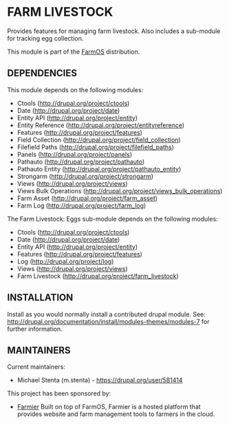 FARM LIVESTOCK
==============

Provides features for managing farm livestock. Also includes a sub-module for
tracking egg collection.

This module is part of the [FarmOS](http://drupal.org/project/farm)
distribution.

DEPENDENCIES
------------

This module depends on the following modules:

 * Ctools (http://drupal.org/project/ctools)
 * Date (http://drupal.org/project/date)
 * Entity API (http://drupal.org/project/entity)
 * Entity Reference (http://drupal.org/project/entityreference)
 * Features (http://drupal.org/project/features)
 * Field Collection (http://drupal.org/project/field_collection)
 * Filefield Paths (http://drupal.org/project/filefield_paths)
 * Panels (http://drupal.org/project/panels)
 * Pathauto (http://drupal.org/project/pathauto)
 * Pathauto Entity (http://drupal.org/project/pathauto_entity)
 * Strongarm (http://drupal.org/project/strongarm)
 * Views (http://drupal.org/project/views)
 * Views Bulk Operations (http://drupal.org/project/views_bulk_operations)
 * Farm Asset (http://drupal.org/project/farm_asset)
 * Farm Log (http://drupal.org/project/farm_log)

The Farm Livestock: Eggs sub-module depends on the following modules:

 * Ctools (http://drupal.org/project/ctools)
 * Date (http://drupal.org/project/date)
 * Entity API (http://drupal.org/project/entity)
 * Features (http://drupal.org/project/features)
 * Log (http://drupal.org/project/log)
 * Views (http://drupal.org/project/views)
 * Farm Livestock (http://drupal.org/project/farm_livestock)

INSTALLATION
------------

Install as you would normally install a contributed drupal module. See:
http://drupal.org/documentation/install/modules-themes/modules-7 for further
information.

MAINTAINERS
-----------

Current maintainers:
 * Michael Stenta (m.stenta) - https://drupal.org/user/581414

This project has been sponsored by:
 * [Farmier](http://farmier.com)
   Built on top of FarmOS, Farmier is a hosted platform that provides
   website and farm management tools to farmers in the cloud.
